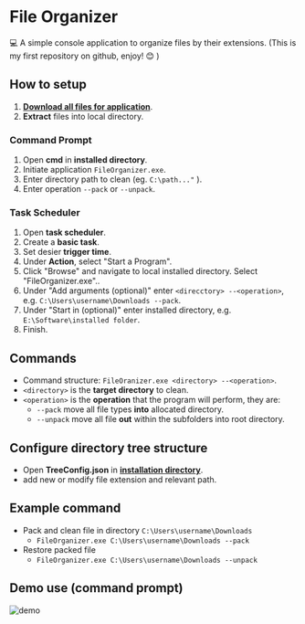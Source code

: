 # File Organizer

:computer: A simple console application to organize files by their extensions.
(This is my first repository on github, enjoy! :blush: )
## How to setup
1. [**Download all files for application**](https://github.com/sean1832/Organizer/tree/master/FileOrganizer/deploy).
2. **Extract** files into local directory.

### Command Prompt

1. Open **cmd** in **installed directory**.
2. Initiate application `FileOrganizer.exe`.
3. Enter directory path to clean (eg. `C:\path..."` ).
4. Enter operation `--pack` or `--unpack`.

### Task Scheduler
1. Open **task scheduler**.
2. Create a **basic task**.
3. Set desier **trigger time**.
4. Under **Action**, select "Start a Program".
5. Click "Browse" and navigate to local installed directory. Select "FileOrganizer.exe"..
6. Under "Add arguments (optional)" enter `<direcctory> --<operation>`, e.g. `C:\Users\username\Downloads --pack`.
7. Under "Start in (optional)" enter installed directory, e.g. `E:\Software\installed folder`.
8. Finish.

## Commands
- Command structure: `FileOranizer.exe <directory> --<operation>`.
- `<directory>` is the **target directory** to clean.
- `<operation>` is the **operation** that the program will perform, they are:
	- `--pack` move all file types **into** allocated directory.
	- `--unpack` move all file **out** within the subfolders into root directory.

## Configure directory tree structure
- Open **TreeConfig.json** in [**installation directory**](https://github.com/sean1832/Organizer/tree/master/FileOrganizer/deploy).
- add new or modify file extension and relevant path.
## Example command
- Pack and clean file in directory `C:\Users\username\Downloads`
	- `FileOrganizer.exe C:\Users\username\Downloads --pack`
- Restore packed file
	- `FileOrganizer.exe C:\Users\username\Downloads --unpack`
## Demo use (command prompt)
![demo](pictures/Comand_Demo.gif)
<!--stackedit_data:
eyJoaXN0b3J5IjpbLTE1MjQzMTY5NTIsLTEyNzA1OTAxMjksMT
A4NjY0MDgyNSwxNjgzNzQ5NzI3LDU0Njc1OTY1MCwtOTk1ODE0
Njk3LDExODk0OTc0ODNdfQ==
-->
